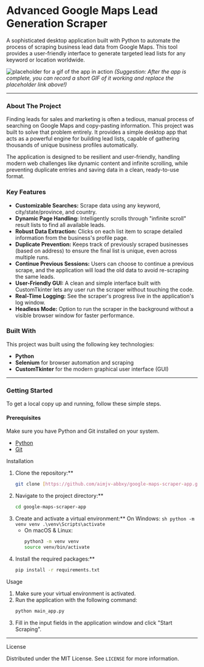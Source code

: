# Advanced Google Maps Lead Generation Scraper

A sophisticated desktop application built with Python to automate the process of scraping business lead data from Google Maps. This tool provides a user-friendly interface to generate targeted lead lists for any keyword or location worldwide.

![placeholder for a gif of the app in action](https://placehold.co/800x400?text=Your+App+In+Action.gif)
*(Suggestion: After the app is complete, you can record a short GIF of it working and replace the placeholder link above!)*

---

### About The Project

Finding leads for sales and marketing is often a tedious, manual process of searching on Google Maps and copy-pasting information. This project was built to solve that problem entirely. It provides a simple desktop app that acts as a powerful engine for building lead lists, capable of gathering thousands of unique business profiles automatically.

The application is designed to be resilient and user-friendly, handling modern web challenges like dynamic content and infinite scrolling, while preventing duplicate entries and saving data in a clean, ready-to-use format.

### Key Features

* **Customizable Searches:** Scrape data using any keyword, city/state/province, and country.
* **Dynamic Page Handling:** Intelligently scrolls through "infinite scroll" result lists to find all available leads.
* **Robust Data Extraction:** Clicks on each list item to scrape detailed information from the business's profile page.
* **Duplicate Prevention:** Keeps track of previously scraped businesses (based on address) to ensure the final list is unique, even across multiple runs.
* **Continue Previous Sessions:** Users can choose to continue a previous scrape, and the application will load the old data to avoid re-scraping the same leads.
* **User-Friendly GUI:** A clean and simple interface built with CustomTkinter lets any user run the scraper without touching the code.
* **Real-Time Logging:** See the scraper's progress live in the application's log window.
* **Headless Mode:** Option to run the scraper in the background without a visible browser window for faster performance.

### Built With

This project was built using the following key technologies:

* **Python**
* **Selenium** for browser automation and scraping
* **CustomTkinter** for the modern graphical user interface (GUI)

---

### Getting Started

To get a local copy up and running, follow these simple steps.

#### Prerequisites

Make sure you have Python and Git installed on your system.
* [Python](https://www.python.org/downloads/)
* [Git](https://git-scm.com/downloads)

Installation

1.  Clone the repository:**
    ```sh
    git clone [https://github.com/aimjv-abbxy/google-maps-scraper-app.git](https://github.com/aimjv-abbxy/google-maps-scraper-app.git)
    ```
2.  Navigate to the project directory:**
    ```sh
    cd google-maps-scraper-app
    ```
3.  Create and activate a virtual environment:**
    On Windows:
        ```sh
        python -m venv venv
        .\venv\Scripts\activate
        ```
    * On macOS & Linux:
        ```sh
        python3 -m venv venv
        source venv/bin/activate
        ```
4. Install the required packages:**
    ```sh
    pip install -r requirements.txt
    ```

Usage

1.  Make sure your virtual environment is activated.
2.  Run the application with the following command:
    ```sh
    python main_app.py
    ```
3.  Fill in the input fields in the application window and click "Start Scraping".

---

License

Distributed under the MIT License. See `LICENSE` for more information.
